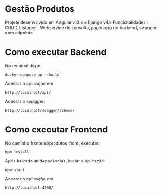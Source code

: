 # Gestão Produtos
Projeto desenvolvido em Angular v13.x e Django v4.x
Funcionalidades : CRUD, Listagem, Webservice de consulta, paginação no backend, swagger com edpoints

# Como executar Backend
No terminal digite:
```
docker-compose up --build
```

Acessar a aplicação em 

```
http://localhost/api/
```

Acessar o swagger:
```
http://localhost/swagger/schema/
```

# Como executar Frontend
No caminho frontend/produtos_front, executar:
```
npm install
```
Após baixado as depedências, iniciar a aplicação:

```
npm start
```

Acessar a aplicação em 

```
http://localhost:4200/
```
